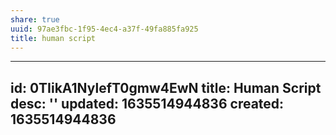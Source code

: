 ```yaml
---
share: true
uuid: 97ae3fbc-1f95-4ec4-a37f-49fa885fa925
title: human script
---
```

---
id: 0TIikA1NylefT0gmw4EwN
title: Human Script
desc: ''
updated: 1635514944836
created: 1635514944836
---